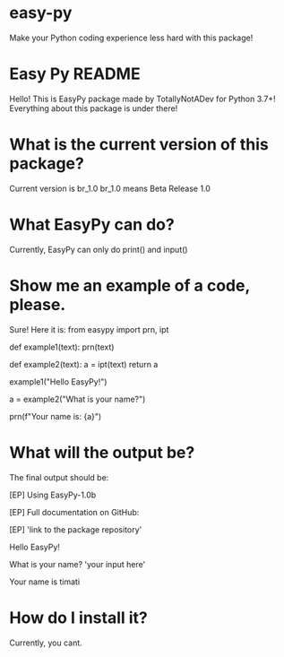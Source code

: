 # easy-py
Make your Python coding experience less hard with this package!

# Easy Py README
Hello! This is EasyPy package made by TotallyNotADev for Python 3.7+!
Everything about this package is under there!

# What is the current version of this package?
Current version is br_1.0
br_1.0 means Beta Release 1.0

# What EasyPy can do?
Currently, EasyPy can only do print() and input()

# Show me an example of a code, please.
Sure! Here it is:
from easypy import prn, ipt

def example1(text):
	prn(text)

def example2(text):
	a = ipt(text)
	return a

example1("Hello EasyPy!")

a = example2("What is your name?")

prn(f"Your name is: {a}")

# What will the output be?
The final output should be:

[EP] Using EasyPy-1.0b

[EP] Full documentation on GitHub:

[EP] 'link to the package repository'

Hello EasyPy!

What is your name? 'your input here'

Your name is timati

# How do I install it?
Currently, you cant.
